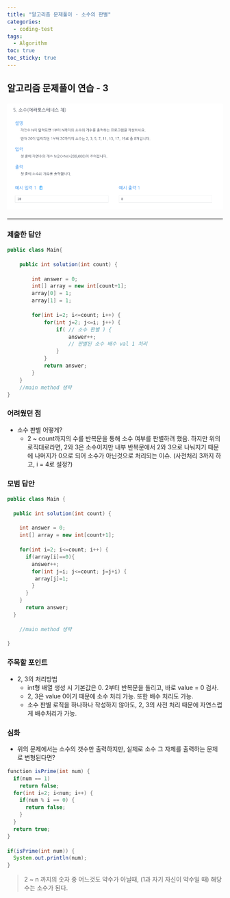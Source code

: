 ```yaml
---
title: "알고리즘 문제풀이 - 소수의 판별"
categories:
  - coding-test
tags:
  - Algorithm
toc: true
toc_sticky: true
---
```


## 알고리즘 문제풀이 연습 - 3

### ![소수의 판별](/assets/images/prime.png)

---

### 제출한 답안

```java
public class Main{

    public int solution(int count) {

        int answer = 0;
        int[] array = new int[count+1];
        array[0] = 1;
        array[1] = 1;

        for(int i=2; i<=count; i++) {
            for(int j=2; j<=i; j++) {
                if( // 소수 판별 ) {
                    answer++;
                    // 판별된 소수 배수 val 1 처리
                }
            }
            return answer;
        }
    }
    //main method 생략
}
```

### 어려웠던 점

- 소수 판별 어떻게?
  - 2 ~ count까지의 수를 반복문을 통해 소수 여부를 판별하려 했음. 하지만 위의 로직대로라면, 2와 3은 소수이지만 내부 반복문에서 2와 3으로 나눠지기 때문에 나머지가 0으로 되어 소수가 아닌것으로 처리되는 이슈. (사전처리 3까지 하고, i = 4로 설정?)

### 모범 답안

```java
public class Main {

  public int solution(int count) {

    int answer = 0;
    int[] array = new int[count+1];

    for(int i=2; i<=count; i++) {
      if(array[i]==0){
        answer++;
        for(int j=i; j<=count; j=j+i) {
         array[j]=1;
        }
      }
    }
      return answer;
  }

    //main method 생략

}
```

### 주목할 포인트

- 2, 3의 처리방법
  - int형 배열 생성 시 기본값은 0. 2부터 반복문을 돌리고, 바로 value = 0 검사.
  - 2, 3은 value 0이기 때문에 소수 처리 가능. 또한 배수 처리도 가능.
  - 소수 판별 로직을 하나하나 작성하지 않아도, 2, 3의 사전 처리 때문에 자연스럽게 배수처리가 가능.

### 심화

- 위의 문제에서는 소수의 갯수만 출력하지만, 실제로 소수 그 자체를 출력하는 문제로 변형된다면?

```java
function isPrime(int num) {
  if(num == 1)
    return false;
  for(int i=2; i<num; i++) {
    if(num % i == 0) {
      return false;
    }
  }
  return true;
}

if(isPrime(int num)) {
  System.out.println(num);
}
```

> 2 ~ n 까지의 숫자 중 어느것도 약수가 아닐때, (1과 자기 자신이 약수일 때) 해당 수는 소수가 된다.
